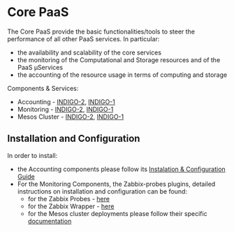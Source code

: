 # Core PaaS

The Core PaaS provide the basic functionalities/tools to steer the performance of all other PaaS services. In particular: 
* the availability and scalability of the core services
* the monitoring of the Computational and Storage resources and of the PaaS µServices 
* the accounting of the resource usage in terms of computing and storage

Components & Services:
 * Accounting - [INDIGO-2](indigo2/accounting2.md), [INDIGO-1](indigo1/accounting1.md)
 * Monitoring - [INDIGO-2](indigo2/zabbix-probes2.md), [INDIGO-1](indigo1/zabbix-probes1.md)
 * Mesos Cluster - [INDIGO-2](indigo2/mesos2.md), [INDIGO-1](indigo1/mesos1.md)

 

 
 <a id="install"></a>
## Installation and Configuration

In order to install:
* the Accounting components please follow its [Instalation & Configuration Guide](https://indigo-dc.gitbooks.io/accounting/content/)
* For the Monitoring Components, the Zabbix-probes plugins, detailed instructions on installation and configuration can be found:
  * for the Zabbix Probes - [here](https://indigo-dc.gitbooks.io/monitoring/content/zabbix_probes.html)
  * for the Zabbix Wrapper - [here](https://indigo-dc.gitbooks.io/monitoring/content/zabbix_wrapper.html)
  * for the Mesos cluster deployments please follow their specific [documentation](https://indigo-dc.gitbooks.io/mesos-cluster/content/)
<!--  
* for the Kubernetes clusters deployments please follow their specific [documentation](https://indigo-dc.gitbooks.io/kubernetes/content/)
-->

